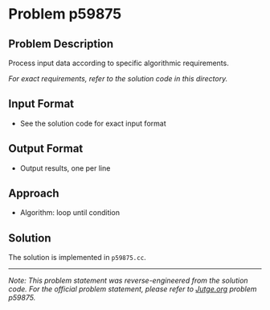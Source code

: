 # Problem p59875

## Problem Description

Process input data according to specific algorithmic requirements.

*For exact requirements, refer to the solution code in this directory.*

## Input Format

- See the solution code for exact input format

## Output Format

- Output results, one per line

## Approach

- Algorithm: loop until condition

## Solution

The solution is implemented in `p59875.cc`.

---

*Note: This problem statement was reverse-engineered from the solution code. For the official problem statement, please refer to [Jutge.org](https://jutge.org/) problem p59875.*
